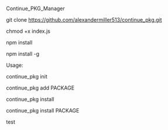 Continue_PKG_Manager

git clone https://github.com/alexandermiller513/continue_pkg.git

chmod +x index.js

npm install

npm install -g

Usage:

continue_pkg init

continue_pkg add PACKAGE

continue_pkg install

continue_pkg install PACKAGE

test